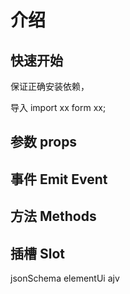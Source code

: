 # 介绍

## 快速开始
保证正确安装依赖，

导入
import xx form xx;

## 参数 props

## 事件 Emit Event

## 方法 Methods

## 插槽 Slot

jsonSchema
elementUi
ajv
